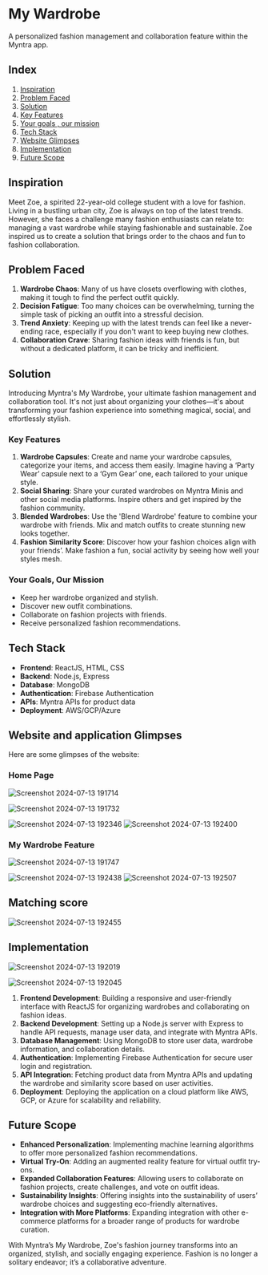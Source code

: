 # My Wardrobe 
A personalized fashion management and collaboration feature within the Myntra app.

## Index
1. [Inspiration](#inspiration)
2. [Problem Faced](#problem-faced)
3. [Solution](#solution)
6. [Key Features](#features)
7. [Your goals , our mission](#Your-goals,our-mission)
8. [Tech Stack](#tech-stack)
9. [Website Glimpses](#website-glimpses)
10. [Implementation](#implementation)
11. [Future Scope](#future-scope)

## Inspiration
Meet Zoe, a spirited 22-year-old college student with a love for fashion. Living in a bustling urban city, Zoe is always on top of the latest trends. However, she faces a challenge many fashion enthusiasts can relate to: managing a vast wardrobe while staying fashionable and sustainable. Zoe inspired us to create a solution that brings order to the chaos and fun to fashion collaboration.

## Problem Faced
1. **Wardrobe Chaos**: Many of us have closets overflowing with clothes, making it tough to find the perfect outfit quickly.
2. **Decision Fatigue**: Too many choices can be overwhelming, turning the simple task of picking an outfit into a stressful decision.
3. **Trend Anxiety**: Keeping up with the latest trends can feel like a never-ending race, especially if you don't want to keep buying new clothes.
4. **Collaboration Crave**: Sharing fashion ideas with friends is fun, but without a dedicated platform, it can be tricky and inefficient.

## Solution
Introducing Myntra's My Wardrobe, your ultimate fashion management and collaboration tool. It's not just about organizing your clothes—it's about transforming your fashion experience into something magical, social, and effortlessly stylish.

### Key Features
1. **Wardrobe Capsules**: Create and name your wardrobe capsules, categorize your items, and access them easily. Imagine having a ‘Party Wear’ capsule next to a ‘Gym Gear’ one, each tailored to your unique style.
2. **Social Sharing**: Share your curated wardrobes on Myntra Minis and other social media platforms. Inspire others and get inspired by the fashion community.
3. **Blended Wardrobes**: Use the 'Blend Wardrobe' feature to combine your wardrobe with friends. Mix and match outfits to create stunning new looks together.
4. **Fashion Similarity Score**: Discover how your fashion choices align with your friends’. Make fashion a fun, social activity by seeing how well your styles mesh.

### Your Goals, Our Mission
- Keep her wardrobe organized and stylish.
- Discover new outfit combinations.
- Collaborate on fashion projects with friends.
- Receive personalized fashion recommendations.

## Tech Stack
- **Frontend**: ReactJS, HTML, CSS
- **Backend**: Node.js, Express
- **Database**: MongoDB
- **Authentication**: Firebase Authentication
- **APIs**: Myntra APIs for product data
- **Deployment**: AWS/GCP/Azure

## Website and application Glimpses
Here are some glimpses of the website:

### Home Page
![Screenshot 2024-07-13 191714](https://github.com/user-attachments/assets/e092e08d-35f3-4299-8ffb-c1cc497ede9b)

![Screenshot 2024-07-13 191732](https://github.com/user-attachments/assets/f1d6a9c7-71db-4b86-87c7-6af04564d0e8)

![Screenshot 2024-07-13 192346](https://github.com/user-attachments/assets/7d14db23-1515-49a3-a469-62687e06ff2d)
![Screenshot 2024-07-13 192400](https://github.com/user-attachments/assets/0236df18-f687-4ff8-8cb0-763c2f36c9f2)



### My Wardrobe Feature
![Screenshot 2024-07-13 191747](https://github.com/user-attachments/assets/b5bd90e4-cbf2-42bb-82fc-61c5e260a94b)

![Screenshot 2024-07-13 192438](https://github.com/user-attachments/assets/535df150-bad2-4394-835e-d61616fbefda)
![Screenshot 2024-07-13 192507](https://github.com/user-attachments/assets/4bb30cde-dbf7-48da-acf6-8c1279a42dca)

## Matching score 
![Screenshot 2024-07-13 192455](https://github.com/user-attachments/assets/2859d2b4-dac8-48fa-a43f-868ed48659ed)



## Implementation
![Screenshot 2024-07-13 192019](https://github.com/user-attachments/assets/9d77baf9-3283-4343-9290-26b85ce81a99)


![Screenshot 2024-07-13 192045](https://github.com/user-attachments/assets/c264a481-4d9c-42a8-a48a-ae27a308edc1)

1. **Frontend Development**: Building a responsive and user-friendly interface with ReactJS for organizing wardrobes and collaborating on fashion ideas.
2. **Backend Development**: Setting up a Node.js server with Express to handle API requests, manage user data, and integrate with Myntra APIs.
3. **Database Management**: Using MongoDB to store user data, wardrobe information, and collaboration details.
4. **Authentication**: Implementing Firebase Authentication for secure user login and registration.
5. **API Integration**: Fetching product data from Myntra APIs and updating the wardrobe and similarity score based on user activities.
6. **Deployment**: Deploying the application on a cloud platform like AWS, GCP, or Azure for scalability and reliability.

## Future Scope
- **Enhanced Personalization**: Implementing machine learning algorithms to offer more personalized fashion recommendations.
- **Virtual Try-On**: Adding an augmented reality feature for virtual outfit try-ons.
- **Expanded Collaboration Features**: Allowing users to collaborate on fashion projects, create challenges, and vote on outfit ideas.
- **Sustainability Insights**: Offering insights into the sustainability of users’ wardrobe choices and suggesting eco-friendly alternatives.
- **Integration with More Platforms**: Expanding integration with other e-commerce platforms for a broader range of products for wardrobe curation.

With Myntra’s My Wardrobe, Zoe's fashion journey transforms into an organized, stylish, and socially engaging experience. Fashion is no longer a solitary endeavor; it’s a collaborative adventure.
